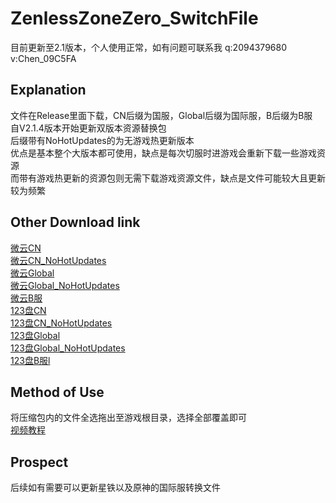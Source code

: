 # ZenlessZoneZero_SwitchFile
目前更新至2.1版本，个人使用正常，如有问题可联系我 q:2094379680  v:Chen_09C5FA<br>

Explanation
-------------
文件在Release里面下载，CN后缀为国服，Global后缀为国际服，B后缀为B服<br>
自V2.1.4版本开始更新双版本资源替换包<br>
后缀带有NoHotUpdates的为无游戏热更新版本<br>
优点是基本整个大版本都可使用，缺点是每次切服时进游戏会重新下载一些游戏资源<br>
而带有游戏热更新的资源包则无需下载游戏资源文件，缺点是文件可能较大且更新较为频繁<br>

Other Download link
-----------------------
[微云CN](https://share.weiyun.com/xZDL4rGv)<br>
[微云CN_NoHotUpdates](https://share.weiyun.com/aA3fyRgO)<br>
[微云Global](https://share.weiyun.com/yZTh7Jox)<br>
[微云Global_NoHotUpdates](https://share.weiyun.com/wWPtWRsi)<br>
[微云B服](https://share.weiyun.com/1unlj0hA)<br>
[123盘CN](https://www.123684.com/s/222Ijv-tdxFd)<br>
[123盘CN_NoHotUpdates](https://www.123684.com/s/222Ijv-zdxFd)<br>
[123盘Global](https://www.123684.com/s/222Ijv-cdxFd)<br>
[123盘Global_NoHotUpdates](https://www.123684.com/s/222Ijv-LdxFd)<br>
[123盘B服l](https://www.123684.com/s/222Ijv-5dxFd)<br>

Method of Use
----------------
将压缩包内的文件全选拖出至游戏根目录，选择全部覆盖即可<br>
[视频教程](https://www.bilibili.com/video/BV1RY8EzqEYz)<br>

Prospect
----------
后续如有需要可以更新星铁以及原神的国际服转换文件<br>